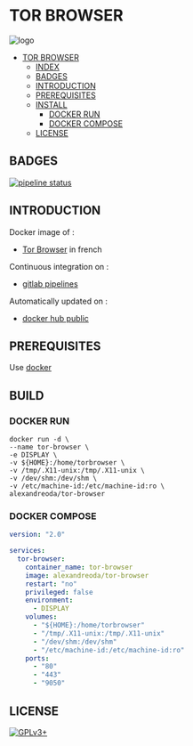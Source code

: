 # TOR BROWSER

![logo](https://assets.gitlab-static.net/uploads/-/system/project/avatar/12904482/Tor_Browser_logo.png)

- [TOR BROWSER](#tor-browser)
  - [INDEX](#index)
  - [BADGES](#badges)
  - [INTRODUCTION](#introduction)
  - [PREREQUISITES](#prerequisites)
  - [INSTALL](#install)
    - [DOCKER RUN](#docker-run)
    - [DOCKER COMPOSE](#docker-compose)
  - [LICENSE](#license)

## BADGES

[![pipeline status](https://gitlab.com/oda-alexandre/tor-browser/badges/master/pipeline.svg)](https://gitlab.com/oda-alexandre/tor-browser/commits/master)

## INTRODUCTION

Docker image of :

- [Tor Browser](https://www.torproject.org/projects/torbrowser.html.en) in french

Continuous integration on :

- [gitlab pipelines](https://gitlab.com/oda-alexandre/tor-browser/pipelines)

Automatically updated on :

- [docker hub public](https://hub.docker.com/r/alexandreoda/tor-browser/)

## PREREQUISITES

Use [docker](https://www.docker.com)

## BUILD

### DOCKER RUN

```\
docker run -d \
--name tor-browser \
-e DISPLAY \
-v ${HOME}:/home/torbrowser \
-v /tmp/.X11-unix:/tmp/.X11-unix \
-v /dev/shm:/dev/shm \
-v /etc/machine-id:/etc/machine-id:ro \
alexandreoda/tor-browser
```

### DOCKER COMPOSE

```yml
version: "2.0"

services:
  tor-browser:
    container_name: tor-browser
    image: alexandreoda/tor-browser
    restart: "no"
    privileged: false
    environment:
      - DISPLAY
    volumes:
      - "${HOME}:/home/torbrowser"
      - "/tmp/.X11-unix:/tmp/.X11-unix"
      - "/dev/shm:/dev/shm"
      - "/etc/machine-id:/etc/machine-id:ro"
    ports:
      - "80"
      - "443"
      - "9050"
```

## LICENSE

[![GPLv3+](http://gplv3.fsf.org/gplv3-127x51.png)](https://gitlab.com/oda-alexandre/tor-browser/blob/master/LICENSE)
